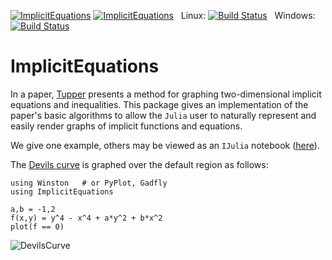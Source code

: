 [![ImplicitEquations](http://pkg.julialang.org/badges/ImplicitEquations_release.svg)](http://pkg.julialang.org/?pkg=ImplicitEquations&ver=release)
[![ImplicitEquations](http://pkg.julialang.org/badges/ImplicitEquations_nightly.svg)](http://pkg.julialang.org/?pkg=ImplicitEquations&ver=nightly)
&nbsp;
Linux: [![Build Status](https://travis-ci.org/jverzani/ImplicitEquations.jl.svg?branch=master)](https://travis-ci.org/JuliaLang/ImplicitEquations.jl)
&nbsp;
Windows: [![Build Status](https://ci.appveyor.com/api/projects/status/github/jverzani/ImplicitEquations.jl?branch=master&svg=true)](https://ci.appveyor.com/project/tkelman/example-jl/branch/master)

# ImplicitEquations


In a paper, [Tupper](http://www.dgp.toronto.edu/people/mooncake/papers/SIGGRAPH2001_Tupper.pdf)
presents a method for graphing two-dimensional implicit equations and
inequalities. This package gives an
implementation of the paper's basic algorithms to allow
the `Julia` user to naturally represent and easily render graphs of
implicit functions and equations.


We give one example, others may be viewed as an `IJulia` notebook ([here](http://nbviewer.ipython.org/github/jverzani/ImplicitEquations.jl/blob/master/examples/examples.ipynb)).

The
[Devils curve](http://www-groups.dcs.st-and.ac.uk/~history/Curves/Devils.html)
is graphed over the default region as follows:

```
using Winston   # or PyPlot, Gadfly
using ImplicitEquations

a,b = -1,2
f(x,y) = y^4 - x^4 + a*y^2 + b*x^2
plot(f == 0)
```

![DevilsCurve](http://i.imgur.com/LChTzC1.png)


